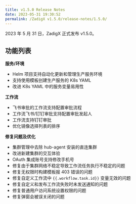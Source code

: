 ```yaml
---
title: v1.5.0 Release Notes
date: 2023-05-31 19:30:52
permalink: /ZadigX v1.5.0/release-notes/1.5.0/
---
```


2023 年 5 月 31 日，ZadigX 正式发布 v1.5.0。

## 功能列表

**服务/环境**
- Helm 项目支持自动化更新和管理生产服务环境
- 支持使用模板创建生产服务的 K8s YAML
- 改进 K8s YAML 中的服务变量易用性

**工作流**
- 飞书审批的工作流支持配置审批流程
- 工作流飞书/钉钉审批支持配置审批发起人
- 工作流支持钉钉审批
- 优化镜像选择列表的排序

**修复问题及优化**
- 集群管理中去除 hub-agent 安装的直连集群
- 改进新建集群的交互体验
- OAuth 集成账号支持修改手机号
- 修复由于集群网络不稳定导致工作流任务执行不稳定的问题
- 修复无权限时构建模板报 403 错误的问题
- 修复自定义工作流中 <span v-pre>`{{.workflow.task.id}}`</span> 变量无效的问题
- 修复自定义和发布工作流失败时未发送通知的问题
- 修复普通用户访问系统设置权限的问题
- 修复弹窗会被误关闭的问题
